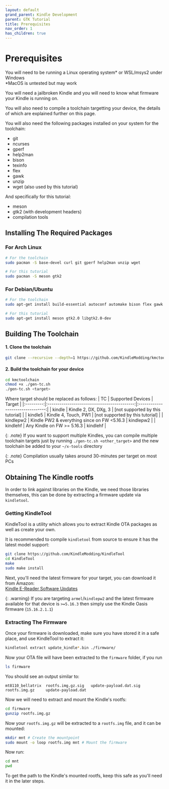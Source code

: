 ```yaml
---
layout: default
grand_parent: Kindle Development
parent: GTK Tutorial
title: Prerequisites
nav_order: 1
has_children: true
---
```


# Prerequisites
You will need to be running a Linux operating system* or WSL/msys2 under Windows<br/>
*MacOS is untested but may work

You will need a jailbroken Kindle and you will need to know what firmware your Kindle is running on.

You will also need to compile a toolchain targetting your device, the details of which are explained further on this page.

You will also need the following packages installed on your system for the toolchain:
- git
- ncurses
- gperf
- help2man
- bison
- texinfo
- flex
- gawk
- unzip
- wget (also used by this tutorial)

And specifically for this tutorial:
- meson
- gtk2 (with development headers)
- compilation tools

## Installing The Required Packages
### For Arch Linux
```sh
# For the toolchain
sudo pacman -S base-devel curl git gperf help2man unzip wget

# For this tutorial
sudo pacman -S meson gtk2
```

### For Debian/Ubuntu
```sh
# For the toolchain
sudo apt-get install build-essential autoconf automake bison flex gawk libtool libtool-bin libncurses-dev curl file git gperf help2man texinfo unzip wget

# For this tutorial
sudo apt-get install meson gtk2.0 libgtk2.0-dev
```

## Building The Toolchain

#### 1. Clone the toolchain
```sh
git clone --recursive --depth=1 https://github.com/KindleModding/kmctoolchain.git
```

#### 2. Build the toolchain for your device
```sh
cd kmctoolchain
chmod +x ./gen-tc.sh
./gen-tc.sh <target>
```

Where target should be replaced as follows:
|     TC    |              Supported Devices              |               Target             |
|:---------:|:-------------------------------------------:|:--------------------------------:|
|   kindle  |             Kindle 2, DX, DXg, 3            | [not supported by this tutorial] |
|  kindle5  |             Kindle 4, Touch, PW1            | [not supported by this tutorial] |
| kindlepw2 | Kindle PW2 & everything since on FW <5.16.3 |             kindlepw2            |
|  kindlehf |          Any Kindle on FW >= 5.16.3         |              kindlehf            |

{: .note}
If you want to support multiple Kindles, you can compile multiple toolchain targets just by running `./gen-tc.sh <other_target>` and the new toolchain be added to your `~/x-tools` directory

{: .note}
Compilation usually takes around 30-minutes per target on most PCs


## Obtaining The Kindle rootfs
In order to link against libraries on the Kindle, we need those libraries themselves, this can be done by extracting a firmware update via `kindletool`.

### Getting KindleTool
KindleTool is a utility which allows you to extract Kindle OTA packages as well as create your own.

It is recommended to compile `kindletool` from source to ensure it has the latest model support:
```sh
git clone https://github.com/KindleModding/KindleTool
cd KindleTool
make
sudo make install
```

Next, you'll need the latest firmware for your target, you can download it from Amazon:<br/>
[Kindle E-Reader Software Updates](https://www.amazon.co.uk/gp/help/customer/display.html?nodeId=GKMQC26VQQMM8XSW)

{: .warning}
If you are targeting `armel`/`kindlepw2` and the latest firmware available for that device is `>=5.16.3` then simply use the Kindle Oasis firmware (`15.16.2.1.1`)

### Extracting The Firmware
Once your firmware is downloaded, make sure you have stored it in a safe place, and use KindleTool to extract it:
```sh
kindletool extract update_kindle*.bin ./firmware/
```

Now your OTA file will have been extracted to the `firmware` folder, if you run
```sh
ls firmware
```
You should see an output similar to:
```
mt8110_bellatrix  rootfs.img.gz.sig   update-payload.dat.sig
rootfs.img.gz     update-payload.dat
```

Now we will need to extract and mount the Kindle's rootfs:
```sh
cd firmware
gunzip rootfs.img.gz
```
Now your `rootfs.img.gz` will be extracted to a `rootfs.img` file, and it can be mounted:
```sh
mkdir mnt # Create the mountpoint
sudo mount -o loop rootfs.img mnt # Mount the firmware
```

Now run:
```sh
cd mnt
pwd
```
To get the path to the Kindle's mounted rootfs, keep this safe as you'll need it in the later steps.